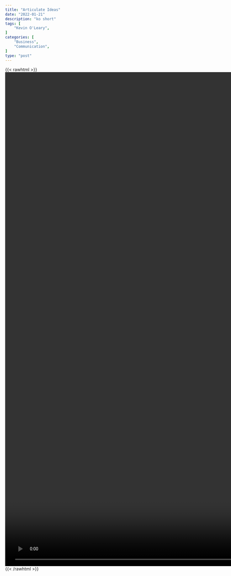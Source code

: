 ```yaml
---
title: "Articulate Ideas"
date: "2022-01-21"
description: "ko short"
tags: [
    "Kevin O'Leary",
]
categories: [
    "Business",
    "Communication",
]
type: "post"
---
```

{{< rawhtml >}}
    <video style="height:40vh;width:auto" overflow="hidden" controls>
        <source src="https://clips.dev00ps.com/Kevin_O_Leary/articulate_ideas.mp4" type="video/mp4"> 
    </video>
{{< /rawhtml >}}